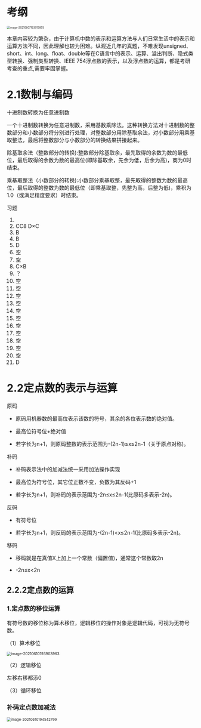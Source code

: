 # 考纲

<img src="https://raw.githubusercontent.com/SNIKCHS/MDImage/main/img/20210607163013.png" alt="image-20210607163013855" style="zoom:50%;" />

本章内容较为繁杂，由于计算机中数的表示和运算方法与人们日常生活中的表示和运算方法不同，因此理解也较为困难。纵观近几年的真题，不难发现unsigned、short、int、long、float、double等在C语言中的表示、运算、溢出判断、隐式类型转换、强制类型转换、IEEE 754浮点数的表示，以及浮点数的运算，都是考研考查的重点,需要牢固掌握。

# 2.1数制与编码

十进制数转换为任意进制数

一个十进制数转换为任意进制数，采用基数乘除法。这种转换方法对十进制数的整数部分和小数部分将分别进行处理，对整数部分用除基取余法，对小数部分用乘基取整法，最后将整数部分与小数部分的转换结果拼接起来。

除基取余法（整数部分的转换):整数部分除基取余，最先取得的余数为数的最低位，最后取得的余数为数的最高位(即除基取余，先余为低，后余为高)，商为0时结束。

乘基取整法（小数部分的转换):小数部分乘基取整，最先取得的整数为数的最高位，最后取得的整数为数的最低位（即乘基取整，先整为高，后整为低)，乘积为1.0（或满足精度要求）时结束。

习题

1.  
2. CC8 D×C
3. B
4. B
5. D
6. 空
7. 空
8. C×B
9. ？
10. 空
11. 空
12. 空
13. 空
14. 空
15. 空
16. 空
17. 空
18. 空
19. 空
20. 空
21. D

# 2.2定点数的表示与运算

原码

- 原码用机器数的最高位表示该数的符号，其余的各位表示数的绝对值。

- 最高位符号位+绝对值

- 若字长为n+1，则原码整数的表示范围为-(2n-1)≤x≤2n-1（关于原点对称)。


补码

- 补码表示法中的加减法统一采用加法操作实现


- 最高位为符号位，其它位正数不变，负数为其反码+1


- 若字长为n+1，则补码的表示范围为-2n≤x≤2n-1(比原码多表示-2n)。


反码

- 有符号位


- 若字长为n+1，则反码的表示范围为-(2n-1)<x≤2n-1(比原码多表示-2n)。


移码

- 移码就是在真值X上加上一个常数（偏置值)，通常这个常数取2n


- -2n≤x<2n

## 2.2.2定点数的运算

### 1.定点数的移位运算

有符号数的移位称为算术移位，逻辑移位的操作对象是逻辑代码，可视为无符号数。

（1）算术移位

<img src="https://raw.githubusercontent.com/SNIKCHS/MDImage/main/img/20210610193904.png" alt="image-20210610193903963" style="zoom:70%;" />

（2）逻辑移位

左移右移都添0

（3）循环移位



### 补码定点数加减法

<img src="https://raw.githubusercontent.com/SNIKCHS/MDImage/main/img/20210610194542.png" alt="image-20210610194542799" style="zoom:67%;" />